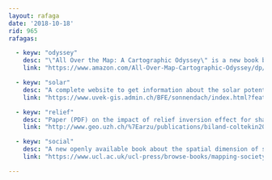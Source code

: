 ```yaml
---
layout: rafaga
date: '2018-10-18'
rid: 965
rafagas:

  - keyw: "odyssey"
    desc: "\"All Over the Map: A Cartographic Odyssey\" is a new book by the same writers at the National Geographic cartography blog, to be released by the end of the month"
    link: "https://www.amazon.com/All-Over-Map-Cartographic-Odyssey/dp/1426219725"

  - keyw: "solar"
    desc: "A complete website to get information about the solar potential in Switzerland houses, by address or geolocated IP, giving a pile of data by façade and roof"
    link: "https://www.uvek-gis.admin.ch/BFE/sonnendach/index.html?featureId=7298351"

  - keyw: "relief"
    desc: "Paper (PDF) on the impact of relief inversion effect for shaded relief maps: NNW is better than NW"
    link: "http://www.geo.uzh.ch/%7Earzu/publications/biland-coltekin2016.pdf"

  - keyw: "social"
    desc: "A new openly available book about the spatial dimension of social cartography, how historical archive and long-term forces end up configuring cities living"
    link: "https://www.ucl.ac.uk/ucl-press/browse-books/mapping-society "

---
```

